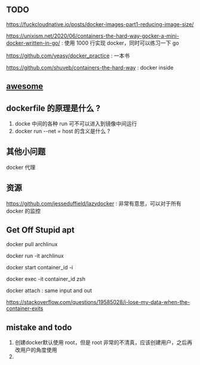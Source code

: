 ## TODO
https://fuckcloudnative.io/posts/docker-images-part1-reducing-image-size/

https://unixism.net/2020/06/containers-the-hard-way-gocker-a-mini-docker-written-in-go/ : 使用 1000 行实现 docker，同时可以练习一下 go

https://github.com/yeasy/docker_practice : 一本书


https://github.com/shuveb/containers-the-hard-way : docker inside

## [awesome](https://github.com/veggiemonk/awesome-docker)



## dockerfile 的原理是什么 ?
1. docke 中间的各种 run 可不可以进入到镜像中间运行
2. docker run --net = host 的含义是什么 ?

## 其他小问题
docker 代理

## 资源
https://github.com/jesseduffield/lazydocker : 非常有意思，可以对于所有 docker 的监控



## Get Off Stupid apt

docker pull archlinux

docker run -it archlinux

docker start container_id -i

docker exec -it container_id zsh

docker attach : same input and out

https://stackoverflow.com/questions/19585028/i-lose-my-data-when-the-container-exits


## mistake and todo
1. 创建docker默认使用 root，但是 root 非常的不清真，应该创建用户，之后再改用户的角度使用
2. 
